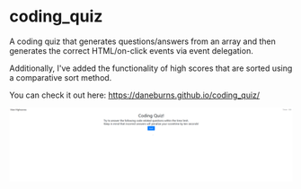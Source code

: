 # coding_quiz

A coding quiz that generates questions/answers from an array and then generates the correct HTML/on-click events via event delegation.

Additionally, I've added the functionality of high scores that are sorted using a comparative sort method.

You can check it out here: https://daneburns.github.io/coding_quiz/

<img src='./preview.png'>